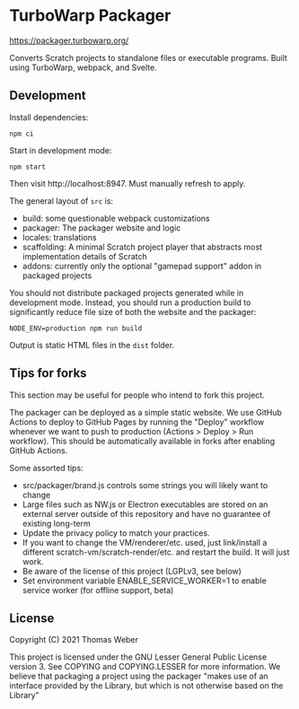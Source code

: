 # TurboWarp Packager

https://packager.turbowarp.org/

Converts Scratch projects to standalone files or executable programs. Built using TurboWarp, webpack, and Svelte.

## Development

Install dependencies:

```
npm ci
```

Start in development mode:

```
npm start
```

Then visit http://localhost:8947. Must manually refresh to apply.

The general layout of `src` is:

 - build: some questionable webpack customizations
 - packager: The packager website and logic
 - locales: translations
 - scaffolding: A minimal Scratch project player that abstracts most implementation details of Scratch
 - addons: currently only the optional "gamepad support" addon in packaged projects

You should not distribute packaged projects generated while in development mode. Instead, you should run a production build to significantly reduce file size of both the website and the packager:

```
NODE_ENV=production npm run build
```

Output is static HTML files in the `dist` folder.

## Tips for forks

This section may be useful for people who intend to fork this project.

The packager can be deployed as a simple static website. We use GitHub Actions to deploy to GitHub Pages by running the "Deploy" workflow whenever we want to push to production (Actions > Deploy > Run workflow). This should be automatically available in forks after enabling GitHub Actions.

Some assorted tips:

 - src/packager/brand.js controls some strings you will likely want to change
 - Large files such as NW.js or Electron executables are stored on an external server outside of this repository and have no guarantee of existing long-term
 - Update the privacy policy to match your practices.
 - If you want to change the VM/renderer/etc. used, just link/install a different scratch-vm/scratch-render/etc. and restart the build. It will just work.
 - Be aware of the license of this project (LGPLv3, see below)
 - Set environment variable ENABLE_SERVICE_WORKER=1 to enable service worker (for offline support, beta)

## License

Copyright (C) 2021 Thomas Weber

This project is licensed under the GNU Lesser General Public License version 3. See COPYING and COPYING.LESSER for more information. We believe that packaging a project using the packager "makes use of an interface provided by the Library, but which is not otherwise based on the Library"
